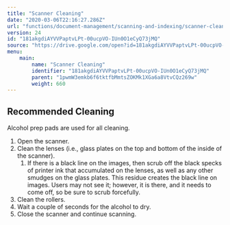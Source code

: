 ```yaml
---
title: "Scanner Cleaning"
date: "2020-03-06T22:16:27.286Z"
url: "functions/document-management/scanning-and-indexing/scanner-cleaning.html"
version: 24
id: "181akgdiAYVVPaptvLPt-00ucpVO-IUn0O1eCyQ73jMQ"
source: "https://drive.google.com/open?id=181akgdiAYVVPaptvLPt-00ucpVO-IUn0O1eCyQ73jMQ"
menu:
    main:
        name: "Scanner Cleaning"
        identifier: "181akgdiAYVVPaptvLPt-00ucpVO-IUn0O1eCyQ73jMQ"
        parent: "1pwmW3emkb6f6tktfbMmtsZOKMk1XGa6a8VtvCQz269w"
        weight: 660
---
```

## Recommended Cleaning

Alcohol prep pads are used for all cleaning.

1. Open the scanner.
2. Clean the lenses (i.e., glass plates on the top and bottom of the inside of the scanner).
    1. If there is a black line on the images, then scrub off the black specks of printer ink that accumulated on the lenses, as well as any other smudges on the glass plates. This residue creates the black line on images. Users may not see it; however, it is there, and it needs to come off, so be sure to scrub forcefully.
3. Clean the rollers.
4. Wait a couple of seconds for the alcohol to dry.
5. Close the scanner and continue scanning.
